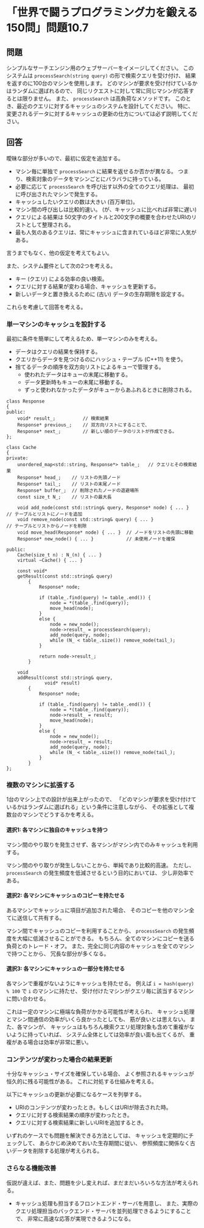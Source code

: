 # 「世界で闘うプログラミング力を鍛える150問」問題10.7

## 問題

シンプルなサーチエンジン用のウェブサーバーをイメージしてください。
このシステムは `processSearch(string query)` の形で検索クエリを受け付け、
結果を返すのに100台のマシンを使用します。
どのマシンが要求を受け付けているかはランダムに選ばれるので、
同じリクエストに対して常に同じマシンが応答するとは限りません。
また、 `processSearch` は高負荷なメソッドです。
このとき、最近のクエリに対するキャッシュのシステムを設計してください。
特に、変更されるデータに対するキャッシュの更新の仕方については必ず説明してください。

## 回答

曖昧な部分が多いので、最初に仮定を追加する。

* マシン毎に単独で `processSearch` に結果を返せるか否かが異なる。
  つまり、検索対象のデータをマシンごとにバラバラに持っている。
* 必要に応じて `processSearch` を呼び出す以外の全てのクエリ処理は、
  最初に呼び出されたマシンで発生する。
* キャッシュしたいクエリの数は大きい (百万単位)。
* マシン間の呼び出しは比較的速い。
  (が、キャッシュに比べれば非常に遅い)
* クエリによる結果は
  50文字のタイトルと200文字の概要を合わせたURIのリストとして整理される。
* 最も人気のあるクエリは、常にキャッシュに含まれているほど非常に人気がある。

言うまでもなく、他の仮定を考えてもよい。

また、システム要件として次の2つを考える。

* キー (クエリ) による効率の良い検索。
* クエリに対する結果が変わる場合、キャッシュを更新する。
* 新しいデータと置き換えるために (古い) データの生存期限を設定する。

これらを考慮して回答を考える。

### 単一マシンのキャッシュを設計する

最初に条件を簡単にして考えるため、単一マシンのみを考える。

* データはクエリの結果を保持する。
* クエリからデータを見つけるのにハッシュ・テーブル (C++11) を使う。
* 捨てるデータの順序を双方向リストによるキューで管理する。
  * 使われたデータはキューの末尾に移動する。
  * データ更新時もキューの末尾に移動する。
  * ずっと使われなかったデータがキューからあふれるときに削除される。

```
class Response
{
public:
	void* result_;			// 検索結果
	Response* previous_;	// 双方向リストにすることで、
	Response* next_;		// 新しい順のデータのリストが作成できる。
};

class Cache
{
private:
	unordered_map<std::string, Response*> table_;	// クエリとその検索結果
	Response* head_;	// リストの先頭ノード
	Response* tail_;	// リストの末尾ノード
	Response* buffer_;	// 削除されたノードの退避場所
	const size_t N_;	// リストの最大長

	void add_node(const std::string& query, Response* node) { ... }		// テーブルとリストにノードを追加
	void remove_node(const std::string& query) { ... }					// テーブルとリストからノードを削除
	void move_head(Response* node) { ... }	// ノードをリストの先頭に移動
	Response* new_node() { ... }			// 未使用ノードを確保

public:
	Cache(size_t n) : N_(n) { ... }
	virtual ~Cache() { ... }

	const void*
	getResult(const std::string& query)
		{
			Response* node;

			if (table_.find(query) != table_.end()) {
				node = *(table_.find(query));
				move_head(node);
			}
			else {
				node = new_node();
				node->result_ = processSearch(query);
				add_node(query, node);
				while (N_ < table_.size()) remove_node(tail_);
			}

			return node->result_;
		}

	void
	addResult(const std::string& query,
			  void* result)
		{
			Response* node;

			if (table_.find(query) != table_.end()) {
				node = *(table_.find(query));
				node->result_ = result;
				move_head(node);
			}
			else {
				node = new_node();
				node->result_ = result;
				add_node(query, node);
				while (N_ < table_.size()) remove_node(tail_);
			}
		}
};
```

### 複数のマシンに拡張する

1台のマシン上での設計が出来上がったので、
「どのマシンが要求を受け付けているかはランダムに選ばれる」という条件に注意しながら、
その拡張として複数台のマシンでどうするかを考える。

#### 選択1: 各マシンに独自のキャッシュを持つ

マシン間のやり取りを発生させず、各マシンがマシン内でのみキャッシュを利用する。

マシン間のやり取りが発生しないことから、単純であり比較的高速。
ただし、 `processSearch` の発生頻度を低減させるという目的においては、
少し非効率である。

#### 選択2: 各マシンにキャッシュのコピーを持たせる

あるマシンでキャッシュに項目が追加された場合、
そのコピーを他のマシン全てに送信して共有する。

マシン間でキャッシュのコピーを利用することから、
`processSearch` の発生頻度を大幅に低減させることができる。
もちろん、全てのマシンにコピーを送る負荷とのトレード・オフ。
また、完全に同じ内容のキャッシュを全てのマシンで持つことから、
冗長な部分が多くなる。

#### 選択3: 各マシンにキャッシュの一部分を持たせる

各マシンで重複がないようにキャッシュを持たせる。
例えば `i = hash(query) % 100` で `i` のマシンに持たせ、
受け付けたマシンがクエリ毎に該当するマシンに問い合わせる。

これは一定のマシンに極端な負荷がかかる可能性が考えられ、
キャッシュ処理とマシン間通信の効率がいくら良かったとしても、
筋が良いとは思えない。
また、各マシンが、
キャッシュはもちろん検索クエリ処理対象も含めて重複がないように持っていれば、
システム全体としては効率が良い面も出てくるが、
重複がある場合は効率が非常に悪い。

### コンテンツが変わった場合の結果更新

十分なキャッシュ・サイズを確保している場合、
よく参照されるキャッシュが恒久的に残る可能性がある。
これに対処する仕組みを考える。

以下にキャッシュの更新が必要になるケースを列挙する。

* URIのコンテンツが変わったとき。もしくはURIが除去された時。
* クエリに対する検索結果の順序が変わったとき。
* クエリに対する検索結果に新しいURIを追加するとき。

いずれのケースでも問題を解決できる方法としては、
キャッシュを定期的にチェックして、
あらかじめ決めておいた生存期間に従い、
参照頻度に関係なく古いデータを削除する処理が考えられる。

### さらなる機能改善

仮説が違えば、また、問題を少し変えれば、まだまだいろいろな方法が考えられる。

* キャッシュ処理も担当するフロントエンド・サーバを用意し、
  また、実際のクエリ処理担当のバックエンド・サーバを並列処理できるようにすることで、
  非常に高速な応答が実現できるようになる。
